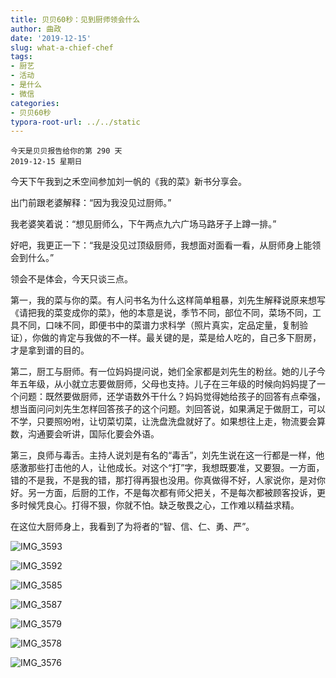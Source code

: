 ```yaml
---
title: 贝贝60秒：见到厨师领会什么
author: 曲政
date: '2019-12-15'
slug: what-a-chief-chef
tags:
- 厨艺
- 活动
- 是什么
- 微信
categories:
- 贝贝60秒
typora-root-url: ../../static
---
```

```
今天是贝贝报告给你的第 290 天  
2019-12-15 星期日 
```

今天下午我到之禾空间参加刘一帆的《我的菜》新书分享会。

出门前跟老婆解释：“因为我没见过厨师。”

我老婆笑着说：“想见厨师么，下午两点九六广场马路牙子上蹲一排。”

好吧，我更正一下：“我是没见过顶级厨师，我想面对面看一看，从厨师身上能领会到什么。”

领会不是体会，今天只谈三点。

第一，我的菜与你的菜。有人问书名为什么这样简单粗暴，刘先生解释说原来想写《请把我的菜变成你的菜》，他的本意是说，季节不同，部位不同，菜场不同，工具不同，口味不同，即便书中的菜谱力求科学（照片真实，定品定量，复制验证），你做的肯定与我做的不一样。最关键的是，菜是给人吃的，自己多下厨房，才是拿到谱的目的。

第二，厨工与厨师。有一位妈妈提问说，她们全家都是刘先生的粉丝。她的儿子今年五年级，从小就立志要做厨师，父母也支持。儿子在三年级的时候向妈妈提了一个问题：既然要做厨师，还学语数外干什么？妈妈觉得她给孩子的回答有点牵强，想当面问问刘先生怎样回答孩子的这个问题。刘回答说，如果满足于做厨工，可以不学，只要照吩咐，让切菜切菜，让洗盘洗盘就好了。如果想往上走，物流要会算数，沟通要会听讲，国际化要会外语。

第三，良师与毒舌。主持人说刘是有名的“毒舌”，刘先生说在这一行都是一样，他感激那些打击他的人，让他成长。对这个“打”字，我想既要准，又要狠。一方面，错的不是我，不是我的错，那打得再狠也没用。你真做得不好，人家说你，是对你好。另一方面，后厨的工作，不是每次都有师父把关，不是每次都被顾客投诉，更多时候凭良心。打得不狠，你就不怕。缺乏敬畏之心，工作难以精益求精。

在这位大厨师身上，我看到了为将者的“智、信、仁、勇、严”。

![IMG_3593](/images/2019-12-15-%E8%B4%9D%E8%B4%9D60%E7%A7%92%EF%BC%9A%E8%A7%81%E5%88%B0%E5%8E%A8%E5%B8%88%E9%A2%86%E4%BC%9A%E4%BB%80%E4%B9%88/IMG_3593.JPG)

![IMG_3592](/images/2019-12-15-%E8%B4%9D%E8%B4%9D60%E7%A7%92%EF%BC%9A%E8%A7%81%E5%88%B0%E5%8E%A8%E5%B8%88%E9%A2%86%E4%BC%9A%E4%BB%80%E4%B9%88/IMG_3591.JPG)

![IMG_3585](/images/2019-12-15-%E8%B4%9D%E8%B4%9D60%E7%A7%92%EF%BC%9A%E8%A7%81%E5%88%B0%E5%8E%A8%E5%B8%88%E9%A2%86%E4%BC%9A%E4%BB%80%E4%B9%88/IMG_3585.JPG)

![IMG_3587](/images/2019-12-15-%E8%B4%9D%E8%B4%9D60%E7%A7%92%EF%BC%9A%E8%A7%81%E5%88%B0%E5%8E%A8%E5%B8%88%E9%A2%86%E4%BC%9A%E4%BB%80%E4%B9%88/IMG_3587.JPG)

![IMG_3579](/images/2019-12-15-%E8%B4%9D%E8%B4%9D60%E7%A7%92%EF%BC%9A%E8%A7%81%E5%88%B0%E5%8E%A8%E5%B8%88%E9%A2%86%E4%BC%9A%E4%BB%80%E4%B9%88/IMG_3579.JPG)

![IMG_3578](/images/2019-12-15-%E8%B4%9D%E8%B4%9D60%E7%A7%92%EF%BC%9A%E8%A7%81%E5%88%B0%E5%8E%A8%E5%B8%88%E9%A2%86%E4%BC%9A%E4%BB%80%E4%B9%88/IMG_3578.JPG)

![IMG_3576](/images/2019-12-15-%E8%B4%9D%E8%B4%9D60%E7%A7%92%EF%BC%9A%E8%A7%81%E5%88%B0%E5%8E%A8%E5%B8%88%E9%A2%86%E4%BC%9A%E4%BB%80%E4%B9%88/IMG_3576.JPG)